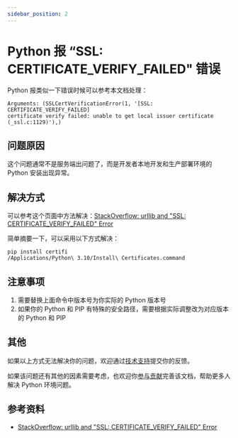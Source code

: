 ```yaml
---
sidebar_position: 2
---
```


# Python 报 “SSL: CERTIFICATE_VERIFY_FAILED" 错误

Python 报类似一下错误时候可以参考本文档处理：

```text
Arguments: (SSLCertVerificationError(1, '[SSL: CERTIFICATE_VERIFY_FAILED]
certificate verify failed: unable to get local issuer certificate (_ssl.c:1129)'),)
```

## 问题原因

这个问题通常不是服务端出问题了，而是开发者本地开发和生产部署环境的 Python 安装出现异常。

## 解决方式

可以参考这个页面中方法解决：[StackOverflow: urllib and "SSL: CERTIFICATE_VERIFY_FAILED" Error](https://stackoverflow.com/questions/27835619/urllib-and-ssl-certificate-verify-failed-error)

简单摘要一下，可以采用以下方式解决：

```shell
pip install certifi
/Applications/Python\ 3.10/Install\ Certificates.command
```

## 注意事项

1. 需要替换上面命令中版本号为你实际的 Python 版本号
2. 如果你的 Python 和 PIP 有特殊的安全路径，需要根据实际调整改为对应版本的 Python 和 PIP

## 其他

如果以上方式无法解决你的问题，欢迎通过[技术支持](/docs/explore/support)提交你的反馈。

如果该问题还有其他的因素需要考虑，也欢迎你[参与贡献](/docs/contrib/overview)完善该文档，帮助更多人解决 Python 环境问题。

## 参考资料

* [StackOverflow: urllib and "SSL: CERTIFICATE_VERIFY_FAILED" Error](https://stackoverflow.com/questions/27835619/urllib-and-ssl-certificate-verify-failed-error)